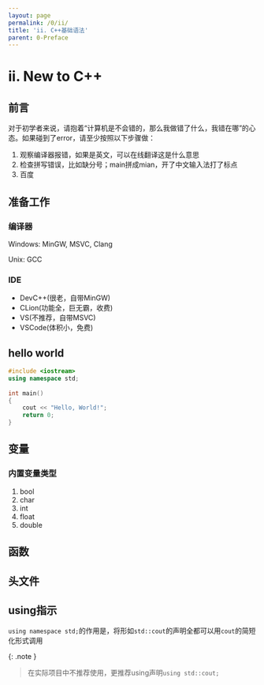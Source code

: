 ```yaml
---
layout: page
permalink: /0/ii/
title: 'ii. C++基础语法'
parent: 0-Preface
---
```


# ii. New to C++

## 前言

对于初学者来说，请抱着“计算机是不会错的，那么我做错了什么，我错在哪”的心态。如果碰到了error，请至少按照以下步骤做：
1. 观察编译器报错，如果是英文，可以在线翻译这是什么意思
2. 检查拼写错误，比如缺分号；main拼成mian，开了中文输入法打了标点
3. 百度

## 准备工作

### 编译器

Windows: MinGW, MSVC, Clang

Unix: GCC

### IDE

- DevC++(很老，自带MinGW)
- CLion(功能全，巨无霸，收费)
- VS(不推荐，自带MSVC)
- VSCode(体积小，免费)

## hello world
```cpp
#include <iostream>
using namespace std;
 
int main() 
{
    cout << "Hello, World!";
    return 0;
}
```

## 变量

### 内置变量类型

1. bool
2. char
3. int
4. float
5. double

## 函数

## 头文件

## using指示

`using namespace std;`的作用是，将形如`std::cout`的声明全都可以用`cout`的简短化形式调用

{: .note }
> 在实际项目中不推荐使用，更推荐using声明`using std::cout;`